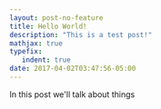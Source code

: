 ```yaml
---
layout: post-no-feature
title: Hello World!
description: "This is a test post!"
mathjax: true
typefix:
   indent: true
date: 2017-04-02T03:47:56-05:00
---
```


In this post we'll talk about things
